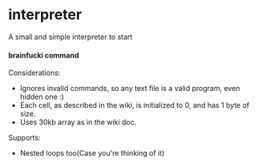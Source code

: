 # interpreter

A small and simple interpreter to start

#### brainfucki command

Considerations:
- Ignores invalid commands, so any text file is a valid program, even hidden
  one :)
- Each cell, as described in the wiki, is initialized to 0, and has 1 byte of
  size.
- Uses 30kb array as in the wiki doc.

Supports:
- Nested loops too(Case you're thinking of it)

